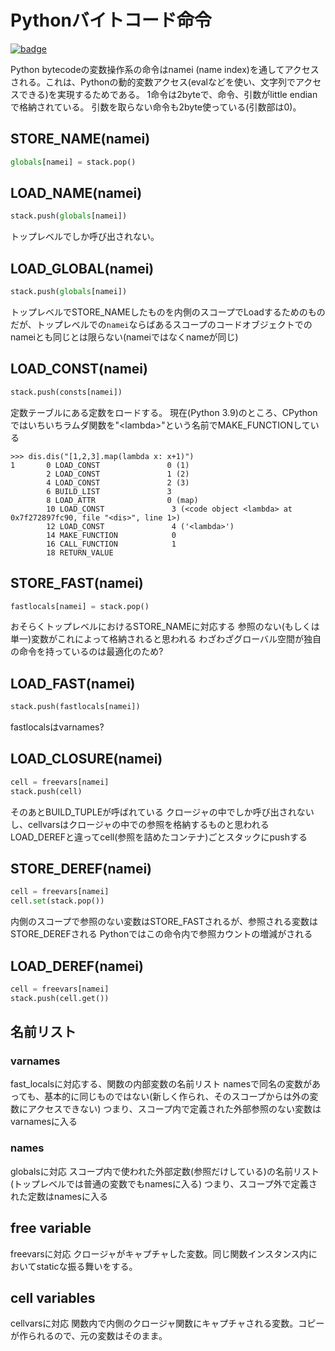 # Pythonバイトコード命令

[![badge](https://img.shields.io/endpoint.svg?url=https%3A%2F%2Fgezf7g7pd5.execute-api.ap-northeast-1.amazonaws.com%2Fdefault%2Fsource_up_to_date%3Fowner%3Derg-lang%26repos%3Derg%26ref%3Dmain%26path%3Ddoc/EN/python/bytecode_instructions.md%26commit_hash%3Dd15cbbf7b33df0f78a575cff9679d84c36ea3ab1)](https://gezf7g7pd5.execute-api.ap-northeast-1.amazonaws.com/default/source_up_to_date?owner=erg-lang&repos=erg&ref=main&path=doc/EN/python/bytecode_instructions.md&commit_hash=d15cbbf7b33df0f78a575cff9679d84c36ea3ab1)

Python bytecodeの変数操作系の命令はnamei (name index)を通してアクセスされる。これは、Pythonの動的変数アクセス(evalなどを使い、文字列でアクセスできる)を実現するためである。
1命令は2byteで、命令、引数がlittle endianで格納されている。
引数を取らない命令も2byte使っている(引数部は0)。

## STORE_NAME(namei)

```python
globals[namei] = stack.pop()
```

## LOAD_NAME(namei)

```python
stack.push(globals[namei])
```

トップレベルでしか呼び出されない。

## LOAD_GLOBAL(namei)

```python
stack.push(globals[namei])
```

トップレベルでSTORE_NAMEしたものを内側のスコープでLoadするためのものだが、トップレベルでの`namei`ならばあるスコープのコードオブジェクトでのnameiとも同じとは限らない(nameiではなくnameが同じ)

## LOAD_CONST(namei)

```python
stack.push(consts[namei])
```

定数テーブルにある定数をロードする。
現在(Python 3.9)のところ、CPythonではいちいちラムダ関数を"\<lambda\>"という名前でMAKE_FUNCTIONしている

```console
>>> dis.dis("[1,2,3].map(lambda x: x+1)")
1       0 LOAD_CONST               0 (1)
        2 LOAD_CONST               1 (2)
        4 LOAD_CONST               2 (3)
        6 BUILD_LIST               3
        8 LOAD_ATTR                0 (map)
        10 LOAD_CONST               3 (<code object <lambda> at 0x7f272897fc90, file "<dis>", line 1>)
        12 LOAD_CONST               4 ('<lambda>')
        14 MAKE_FUNCTION            0
        16 CALL_FUNCTION            1
        18 RETURN_VALUE
```

## STORE_FAST(namei)

```python
fastlocals[namei] = stack.pop()
```

おそらくトップレベルにおけるSTORE_NAMEに対応する
参照のない(もしくは単一)変数がこれによって格納されると思われる
わざわざグローバル空間が独自の命令を持っているのは最適化のため?

## LOAD_FAST(namei)

```python
stack.push(fastlocals[namei])
```

fastlocalsはvarnames?

## LOAD_CLOSURE(namei)

```python
cell = freevars[namei]
stack.push(cell)
```

そのあとBUILD_TUPLEが呼ばれている
クロージャの中でしか呼び出されないし、cellvarsはクロージャの中での参照を格納するものと思われる
LOAD_DEREFと違ってcell(参照を詰めたコンテナ)ごとスタックにpushする

## STORE_DEREF(namei)

```python
cell = freevars[namei]
cell.set(stack.pop())
```

内側のスコープで参照のない変数はSTORE_FASTされるが、参照される変数はSTORE_DEREFされる
Pythonではこの命令内で参照カウントの増減がされる

## LOAD_DEREF(namei)

```python
cell = freevars[namei]
stack.push(cell.get())
```

## 名前リスト

### varnames

fast_localsに対応する、関数の内部変数の名前リスト
namesで同名の変数があっても、基本的に同じものではない(新しく作られ、そのスコープからは外の変数にアクセスできない)
つまり、スコープ内で定義された外部参照のない変数はvarnamesに入る

### names

globalsに対応
スコープ内で使われた外部定数(参照だけしている)の名前リスト(トップレベルでは普通の変数でもnamesに入る)
つまり、スコープ外で定義された定数はnamesに入る

## free variable

freevarsに対応
クロージャがキャプチャした変数。同じ関数インスタンス内においてstaticな振る舞いをする。

## cell variables

cellvarsに対応
関数内で内側のクロージャ関数にキャプチャされる変数。コピーが作られるので、元の変数はそのまま。
